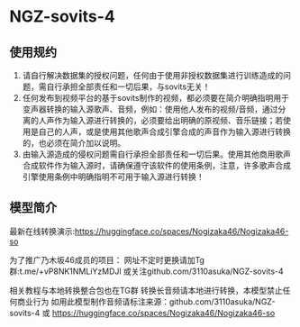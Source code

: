 # NGZ-sovits-4

## 使用规约
1. 请自行解决数据集的授权问题，任何由于使用非授权数据集进行训练造成的问题，需自行承担全部责任和一切后果，与sovits无关！
2. 任何发布到视频平台的基于sovits制作的视频，都必须要在简介明确指明用于变声器转换的输入源歌声、音频，例如：使用他人发布的视频/音频，通过分离的人声作为输入源进行转换的，必须要给出明确的原视频、音乐链接；若使用是自己的人声，或是使用其他歌声合成引擎合成的声音作为输入源进行转换的，也必须在简介加以说明。
3. 由输入源造成的侵权问题需自行承担全部责任和一切后果。使用其他商用歌声合成软件作为输入源时，请确保遵守该软件的使用条例，注意，许多歌声合成引擎使用条例中明确指明不可用于输入源进行转换！

## 模型简介
最新在线转换演示:https://huggingface.co/spaces/Nogizaka46/Nogizaka46-so


为了推广乃木坂46成员的项目：
网址不定时更换请加Tg群:t.me/+vP8NK1NMLiYzMDJl 或关注github.com/3110asuka/NGZ-sovits-4

相关教程与本地转换整合包也在TG群
转换长音频请本地进行转换，本模型禁止任何商业行为
如用此模型制作音频请标注来源：github.com/3110asuka/NGZ-sovits-4 或 https://huggingface.co/spaces/Nogizaka46/Nogizaka46-so
